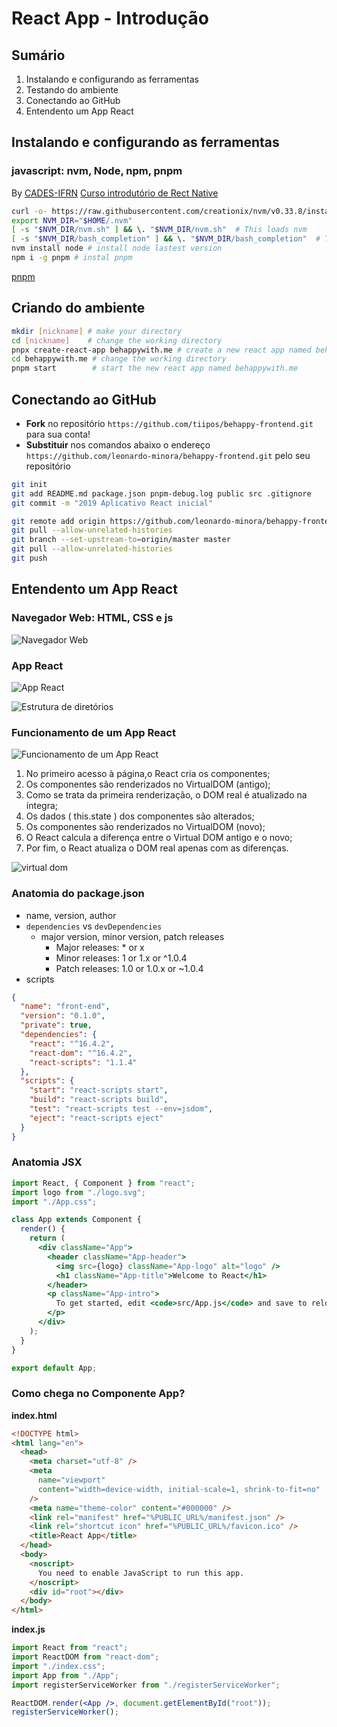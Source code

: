 # [](#header-1) React App - Introdução

## [](#header-2) Sumário

1. Instalando e configurando as ferramentas
2. Testando do ambiente
3. Conectando ao GitHub
4. Entendento um App React

## [](#header-2) Instalando e configurando as ferramentas

### [](#header-3) javascript: nvm, Node, npm, pnpm

By [CADES-IFRN](https://cades.natal.br) [Curso introdutório de Rect Native](https://github.com/cades-ifrn/minicurso-react-native-wtads/blob/master/install.md)

```sh
curl -o- https://raw.githubusercontent.com/creationix/nvm/v0.33.8/install.sh | bash # install nvm
export NVM_DIR="$HOME/.nvm"
[ -s "$NVM_DIR/nvm.sh" ] && \. "$NVM_DIR/nvm.sh"  # This loads nvm
[ -s "$NVM_DIR/bash_completion" ] && \. "$NVM_DIR/bash_completion"  # This loads nvm bash_completion
nvm install node # install node lastest version
npm i -g pnpm # instal pnpm
```

[pnpm](https://pnpm.js.org)

## [](#header-2) Criando do ambiente

```sh
mkdir [nickname] # make your directory
cd [nickname]    # change the working directory
pnpx create-react-app behappywith.me # create a new react app named behappywith.me
cd behappywith.me # change the working directory
pnpm start        # start the new react app named behappywith.me
```

## [](#header-2) Conectando ao GitHub

- **Fork** no repositório `https://github.com/tiipos/behappy-frontend.git` para sua conta!
- **Substituir** nos comandos abaixo o endereço `https://github.com/leonardo-minora/behappy-frontend.git` pelo seu repositório

```sh
git init
git add README.md package.json pnpm-debug.log public src .gitignore
git commit -m "2019 Aplicativo React inicial"

git remote add origin https://github.com/leonardo-minora/behappy-frontend.git
git pull --allow-unrelated-histories
git branch --set-upstream-to=origin/master master
git pull --allow-unrelated-histories
git push
```

## [](#header-2) Entendento um App React

### [](#header-3) Navegador Web: HTML, CSS e js

![Navegador Web](img/browser.jpeg)

### [](#header-3) App React

![App React](img/react-app.jpeg)

![Estrutura de diretórios](img/react-dir.png)

### [](#header-3) Funcionamento de um App React

![Funcionamento de um App React](img/react-dom.png)

1. No primeiro acesso à página,o React cria os componentes;
2. Os componentes são renderizados no VirtualDOM (antigo);
3. Como se trata da primeira renderização, o DOM real é
   atualizado na íntegra;
4. Os dados ( this.state ) dos componentes são alterados;
5. Os componentes são renderizados no VirtualDOM (novo);
6. O React calcula a diferença entre o Virtual DOM antigo e o
   novo;
7. Por fim, o React atualiza o DOM real apenas com as
   diferenças.

![virtual dom](img/react-virtualdom.png)

### [](#header-3) Anatomia do package.json

- name, version, author
- `dependencies` vs `devDependencies`
  - major version, minor version, patch releases
    - Major releases: \* or x
    - Minor releases: 1 or 1.x or ^1.0.4
    - Patch releases: 1.0 or 1.0.x or ~1.0.4
- scripts

```json
{
  "name": "front-end",
  "version": "0.1.0",
  "private": true,
  "dependencies": {
    "react": "^16.4.2",
    "react-dom": "^16.4.2",
    "react-scripts": "1.1.4"
  },
  "scripts": {
    "start": "react-scripts start",
    "build": "react-scripts build",
    "test": "react-scripts test --env=jsdom",
    "eject": "react-scripts eject"
  }
}
```

### [](#header-3) Anatomia JSX

```jsx
import React, { Component } from "react";
import logo from "./logo.svg";
import "./App.css";

class App extends Component {
  render() {
    return (
      <div className="App">
        <header className="App-header">
          <img src={logo} className="App-logo" alt="logo" />
          <h1 className="App-title">Welcome to React</h1>
        </header>
        <p className="App-intro">
          To get started, edit <code>src/App.js</code> and save to reload.
        </p>
      </div>
    );
  }
}

export default App;
```

### [](#header-3) Como chega no Componente App?

**index.html**

```html
<!DOCTYPE html>
<html lang="en">
  <head>
    <meta charset="utf-8" />
    <meta
      name="viewport"
      content="width=device-width, initial-scale=1, shrink-to-fit=no"
    />
    <meta name="theme-color" content="#000000" />
    <link rel="manifest" href="%PUBLIC_URL%/manifest.json" />
    <link rel="shortcut icon" href="%PUBLIC_URL%/favicon.ico" />
    <title>React App</title>
  </head>
  <body>
    <noscript>
      You need to enable JavaScript to run this app.
    </noscript>
    <div id="root"></div>
  </body>
</html>
```

**index.js**

```jsx
import React from "react";
import ReactDOM from "react-dom";
import "./index.css";
import App from "./App";
import registerServiceWorker from "./registerServiceWorker";

ReactDOM.render(<App />, document.getElementById("root"));
registerServiceWorker();
```
